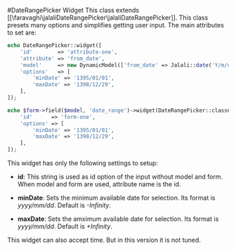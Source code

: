 #DateRangePicker Widget
This class extends [[\faravaghi\jalaliDateRangePicker\jalaliDateRangePicker]].
This class presets many options and simplifies getting user input.
The main attributes to set are:

```php
echo DateRangePicker::widget([
    'id'        => 'attribute-one',
    'attribute' => 'from_date',
    'model'     => new DynamicModel(['from_date' => Jalali::date('Y/m/d', time())]),
    'options'   => [
        'minDate' => '1395/01/01',
        'maxDate' => '1398/12/29',
    ],
]);
``` 

```php
echo $form->field($model, 'date_range')->widget(DateRangePicker::classname(), [
    'id'      => 'form-one',
    'options' => [
        'minDate' => '1395/01/01',
        'maxDate' => '1398/12/29',
    ],
]);
```
This widget has only the following settings to setup:


+ **id**:
This string is used as id option of the input without model and form. When model and form are used,
attribute name is the id.


+ **minDate**:
Sets the minimum available date for selection. Its format is _yyyy/mm/dd_.
Default is _-Infinity_.


+ **maxDate**:
Sets the amximum available date for selection. Its format is _yyyy/mm/dd_.
Default is _+Infinity_.

This widget can also accept time. But in this version it is not tuned.

